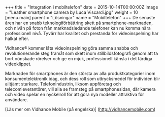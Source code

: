 +++
title = "Integration i mobiltelefon"
date = 2015-10-14T00:00:00Z
image = "Leather smartphone camera by Luca Viscardi.jpg"
weight = 10
[menu.main]
parent = "Lösningar"
name = "Mobiltelefon"
+++
De senaste åren har en snabb teknologiförbättring skett på smartphone-marknaden, och nivån på foton från marknadsledande telefoner kan nu komma nära professionell nivå. Tyvärr har kvalitet och prestanda för videoinspelning har halkat efter.

Vidhance® kommer låta videoinspelning göra samma snabba och revolutionerande steg framåt som skett inom stillbildsfotografi genom att ta bort oönskade rörelser och ge en mjuk, professionell känsla i det färdiga videoklippet.
<!--more-->
Marknaden för smartphones är den största av alla produktkategorier inom konsumentelektronik idag, och dess roll som uttrycksmedel för individen blir alltjämt starkare. Telefonindustrin, liksom appföretag och telecomleverantörer, vill alla se framsteg på smartphonesidan, där kamera och video spelar en nyckelroll för att göra nya modeller attraktiva för användare.

[Läs mer om Vidhance Mobile (på engelska)] (http://vidhancemobile.com)

